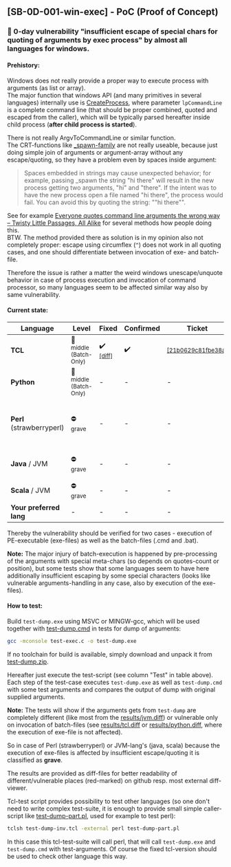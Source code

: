 ## [SB-0D-001-win-exec] - PoC (Proof of Concept)

### &#x1F6A8; 0-day vulnerability "insufficient escape of special chars for quoting of arguments by exec process" by almost all languages for windows.

#### Prehistory:

Windows does not really provide a proper way to execute process with arguments (as list or array).<br/>
The major function that windows API (and many primitives in several languages) internally use is [CreateProcess](https://msdn.microsoft.com/en-us/ms682425), 
where parameter `lpCommandLine` is a complete command line (that should be proper combined, quoted and escaped from the caller),
which will be typically parsed hereafter inside child process (**after child process is started**).

There is not really ArgvToCommandLine or similar function.<br/>
The CRT-functions like [_spawn-family](https://msdn.microsoft.com/en-us/library/20y988d2.aspx) are not really useable,
because just doing simple join of arguments or argument-array without any escape/quoting, so they have a problem even by spaces inside argument:
> Spaces embedded in strings may cause unexpected behavior; for example, passing _spawn the string "hi there" will result in the new process getting two arguments, "hi" and "there". 
If the intent was to have the new process open a file named "hi there", the process would fail. You can avoid this by quoting the string: "\"hi there\"".

See for example 
[Everyone quotes command line arguments the wrong way – Twisty Little Passages, All Alike](https://blogs.msdn.microsoft.com/twistylittlepassagesallalike/2011/04/23/everyone-quotes-command-line-arguments-the-wrong-way/) 
for several methods how people doing this.<br/>
BTW. The method provided there as solution is in my opinion also not completely proper: escape using circumflex (`^`) does not work in all quoting cases, 
and one should differentiate between invocation of exe- and batch-file.

Therefore the issue is rather a matter the weird windows unescape/unquote behavior in case of process execution and invocation of command processor,
so many languages seem to be affected similar way also by same vulnerability.

#### Current state:

Language | Level | Fixed | Confirmed | Ticket | Test | Result
--- | --- | --- | --- | --- | --- | ---
**TCL** | :no_entry_sign: <sub>middle (Batch-Only)</sub> | :heavy_check_mark: <sub>[[diff]](https://core.tcl-lang.org/tcl/vdiff?from=core-8-5-branch&to=0-day-21b0629c81)</sub> | :heavy_check_mark: | <sub>[[21b0629c81fbe38a]](https://core.tcl-lang.org/tcl/info/21b0629c81fbe38a)</sub> | <sub>tclsh [test-dump-inv.tcl](test-dump-inv.tcl)</sub> | <sub>[result](results/tcl.diff)</sub>
**Python** | :no_entry_sign: <sub>middle (Batch-Only)</sub> | - | - | - | <sub>python [test-dump-inv.py](test-dump-inv.py)</sub> | <sub>[result](results/python.diff)</sub>
**Perl** (strawberryperl) | :no_entry: <sub>grave</sub> | - | - | - | <sub>tclsh test-dump-inv.tcl -external perl [test-dump-part.pl](test-dump-part.pl)</sub> | <sub>[result](results/perl.diff)</sub>
**Java** / JVM | :no_entry: <sub>grave</sub> | - | - | - | <sub>[test-dump-inv.java](test-dump-inv.java) <br/> [test-dump-inv.java.cmd](test-dump-inv.java.cmd)</sub> | <sub>[result](results/jvm.diff)</sub>
**Scala** / JVM | :no_entry: <sub>grave</sub> | - | - | - | <sub>scala [test-dump-inv.scala](test-dump-inv.scala)</sub> | <sub>[result](results/jvm.diff)</sub>
**Your preferred lang** | - | - | - | - | - | -

Thereby the vulnerability should be verified for two cases - execution of PE-executable (exe-files) as well as the batch-files (.cmd and .bat).

**Note:**
The major injury of batch-execution is happened by pre-processing of the arguments with special meta-chars (so depends on quotes-count or position), but some tests show that some languages seem to have here additionally insufficient escaping by some special characters (looks like vulnerable arguments-handling in any case, also by execution of the exe-files).

#### How to test:

Build `test-dump.exe` using MSVC or MINGW-gcc, which will be used together with [test-dump.cmd](test-dump.cmd) in tests for dump of arguments:
```bash
gcc -mconsole test-exec.c -o test-dump.exe
```
If no toolchain for build is available, simply download and unpack it from [test-dump.zip](https://github.com/sebres/PoC/files/2316009/test-dump.zip).

Hereafter just execute the test-script (see column "Test" in table above).
Each step of the test-case executes `test-dump.exe` as well as `test-dump.cmd` with some test arguments 
and compares the output of dump with original supplied arguments.

**Note:**
The tests will show if the arguments gets from `test-dump` are completely different (like most from the [results/jvm.diff](results/jvm.diff)) or vulnerable only on invocation of batch-files (see [results/tcl.diff](results/tcl.diff) or [results/python.diff](results/python.diff), where the execution of exe-file is not affected).

So in case of Perl (strawberryperl) or JVM-lang's (java, scala) because the execution of exe-files is affected by insufficient escape/quoting it is classified as **grave**.

The results are provided as diff-files for better readability of different/vulnerable places (red-marked) on github resp. most external diff-viewer.

Tcl-test script provides possibility to test other languages (so one don't need to write complex test-suite, it is enough to provide small simple caller-script like [test-dump-part.pl](test-dump-part.pl), used for example to test perl):
```bash
tclsh test-dump-inv.tcl -external perl test-dump-part.pl
```
In this case this tcl-test-suite will call perl, that will call `test-dump.exe` and `test-dump.cmd` with test-arguments.
Of course the fixed tcl-version should be used to check other language this way.
